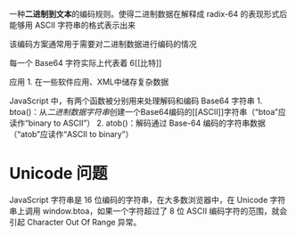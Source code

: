 一种**二进制到文本**的编码规则。使得二进制数据在解释成 radix-64 的表现形式后能够用 ASCII 字符串的格式表示出来


该编码方案通常用于需要对二进制数据进行编码的情况

每一个 Base64 字符实际上代表着 6[[比特]] 

应用
	1. 在一些软件应用、XML中储存复杂数据

JavaScript 中，有两个函数被分别用来处理解码和编码 Base64 字符串
	1. btoa()：从*二进制数据字符串*创建一个Base64编码的[[ASCII]]字符串（“btoa”应读作“binary to ASCII”）
	2. atob()：解码通过 Base-64 编码的字符串数据（“atob”应读作“ASCII to binary”）

# Unicode 问题
JavaScript 字符串是 16 位编码的字符串，在大多数浏览器中，在 Unicode 字符串上调用 window.btoa，如果一个字符超过了 8 位 ASCII 编码字符的范围，就会引起 Character Out Of Range 异常。